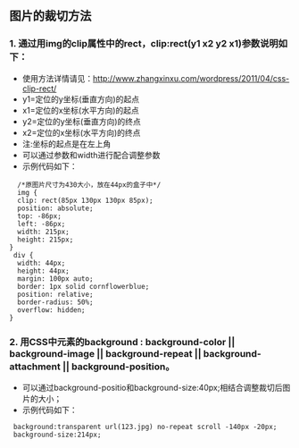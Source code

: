 ## 图片的裁切方法
### 1. 通过用img的clip属性中的rect，clip:rect(y1 x2 y2 x1)参数说明如下：
 - 使用方法详情请见：http://www.zhangxinxu.com/wordpress/2011/04/css-clip-rect/
 - y1=定位的y坐标(垂直方向)的起点 
 - x1=定位的x坐标(水平方向)的起点 
 - y2=定位的y坐标(垂直方向)的终点 
 - x2=定位的x坐标(水平方向)的终点 
 - 注:坐标的起点是在左上角
 - 可以通过参数和width进行配合调整参数
 - 示例代码如下：
  ```
   /*原图片尺寸为430大小，放在44px的盒子中*/
    img {
    clip: rect(85px 130px 130px 85px);
    position: absolute;
    top: -86px;
    left: -86px;
    width: 215px;
    height: 215px;
  }
  div {
    width: 44px;
    height: 44px;
    margin: 100px auto;
    border: 1px solid cornflowerblue;
    position: relative;
    border-radius: 50%;
    overflow: hidden;
  }

  ```
  
  ### 2. 用CSS中元素的background : background-color || background-image || background-repeat || background-attachment || background-position。
  - 可以通过background-positio和background-size:40px;相结合调整裁切后图片的大小；
  - 示例代码如下：
  ```
   background:transparent url(123.jpg) no-repeat scroll -140px -20px;
   background-size:214px;

  ```
